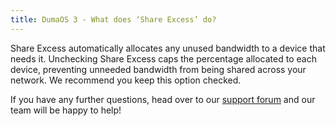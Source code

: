 ```yaml
---
title: DumaOS 3 - What does ‘Share Excess’ do?
---
```


Share Excess automatically allocates any unused bandwidth to a device that needs it. Unchecking Share Excess caps the percentage allocated to each device, preventing unneeded bandwidth from being shared across your network. We recommend you keep this option checked.

If you have any further questions, head over to our [support forum](https://forum.netduma.com/) and our team will be happy to help!
